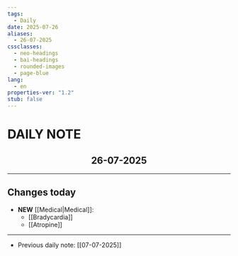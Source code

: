 ```yaml
---
tags:
  - Daily
date: 2025-07-26
aliases:
  - 26-07-2025
cssclasses:
  - neo-headings
  - bai-headings
  - rounded-images
  - page-blue
lang:
  - en
properties-ver: "1.2"
stub: false
---
```

# DAILY NOTE
<h2 style="text-align:center;">26-07-2025</h2>

***

## Changes today
- **NEW** [[Medical|Medical]]:
    - [[Bradycardia]]
    - [[Atropine]]

***
- Previous daily note: [[07-07-2025]]